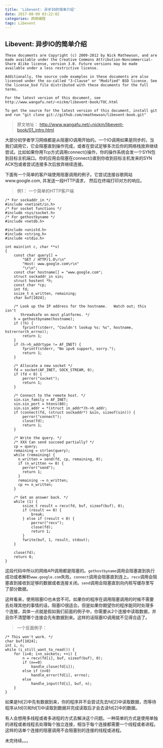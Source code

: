 ```yaml
---
title: 'Libevent: 异步IO的简单介绍'
date: 2017-08-09 03:22:02
categories: 网络编程
tags: Libevent
---
```


## Libevent: 异步IO的简单介绍

```
These documents are Copyright (c) 2009-2012 by Nick Mathewson, and are made available under the Creative Commons Attribution-Noncommercial-Share Alike license, version 3.0. Future versions may be made available under a less restrictive license.

Additionally, the source code examples in these documents are also licensed under the so-called "3-Clause" or "Modified" BSD license. See the license_bsd file distributed with these documents for the full terms.

For the latest version of this document, see http://www.wangafu.net/~nickm/libevent-book/TOC.html

To get the source for the latest version of this document, install git and run "git clone git://github.com/nmathewson/libevent-book.git"
```

> 原文地址： http://www.wangafu.net/~nickm/libevent-book/01_intro.html

大部分初学者学习网络都是从阻塞IO调用开始的。一个IO调用如果是同步的，当我们调用它，它会阻塞直到操作完成，或者在尝试足够多次后你的网络栈放弃继续尝试。比如如果你用Tcp方式调用connect()操作，你的操作系统会发一个SYN包到目标主机端口。你的应用会阻塞在connect()直到你收到目标主机发来的SYN ACK包或者尝试连接多次后放弃继续连接。

下面有一个简单的客户端使用阻塞调用的例子。它尝试连接谷歌网站www.google.com, 并发送一段HTTP请求， 然后在终端打印对方的响应。

> 例1： 一个简单的HTTP客户端

```
/* For sockaddr_in */
#include <netinet/in.h>
/* For socket functions */
#include <sys/socket.h>
/* For gethostbyname */
#include <netdb.h>

#include <unistd.h>
#include <string.h>
#include <stdio.h>

int main(int c, char **v)
{
    const char query[] =
        "GET / HTTP/1.0\r\n"
        "Host: www.google.com\r\n"
        "\r\n";
    const char hostname[] = "www.google.com";
    struct sockaddr_in sin;
    struct hostent *h;
    const char *cp;
    int fd;
    ssize_t n_written, remaining;
    char buf[1024];

    /* Look up the IP address for the hostname.   Watch out; this isn't
       threadsafe on most platforms. */
    h = gethostbyname(hostname);
    if (!h) {
        fprintf(stderr, "Couldn't lookup %s: %s", hostname, hstrerror(h_errno));
        return 1;
    }
    if (h->h_addrtype != AF_INET) {
        fprintf(stderr, "No ipv6 support, sorry.");
        return 1;
    }

    /* Allocate a new socket */
    fd = socket(AF_INET, SOCK_STREAM, 0);
    if (fd < 0) {
        perror("socket");
        return 1;
    }

    /* Connect to the remote host. */
    sin.sin_family = AF_INET;
    sin.sin_port = htons(80);
    sin.sin_addr = *(struct in_addr*)h->h_addr;
    if (connect(fd, (struct sockaddr*) &sin, sizeof(sin))) {
        perror("connect");
        close(fd);
        return 1;
    }

    /* Write the query. */
    /* XXX Can send succeed partially? */
    cp = query;
    remaining = strlen(query);
    while (remaining) {
      n_written = send(fd, cp, remaining, 0);
      if (n_written <= 0) {
        perror("send");
        return 1;
      }
      remaining -= n_written;
      cp += n_written;
    }

    /* Get an answer back. */
    while (1) {
        ssize_t result = recv(fd, buf, sizeof(buf), 0);
        if (result == 0) {
            break;
        } else if (result < 0) {
            perror("recv");
            close(fd);
            return 1;
        }
        fwrite(buf, 1, result, stdout);
    }

    close(fd);
    return 0;
}
```

这段代码中所以的网络API调用都是阻塞的。`gethostbyname`调用会阻塞直到执行成功或者解析`www.google.com`失败。`connect`调用会阻塞直到连上。`recv`调用会阻塞直到接收到足够的数据或者连接关闭。`send`调用会阻塞直到向内核写缓存里写了部分数据。

这样看来，使用阻塞IO也未尝不可。如果你的程序在调用阻塞调用的时候不需要去处理其他的事情的话，阻塞IO很适合。但是如果你期望你的程序能同时处理多个连接，具体一点就是假如我们前面的例子中，你需要从2个连接中读取数据，并且你不清楚哪个连接会先有数据到来。这样的话阻塞IO调用就不见得合适了。

> 一个反面例子：

```
/* This won't work. */
char buf[1024];
int i, n;
while (i_still_want_to_read()) {
    for (i=0; i<n_sockets; ++i) {
        n = recv(fd[i], buf, sizeof(buf), 0);
        if (n==0)
            handle_close(fd[i]);
        else if (n<0)
            handle_error(fd[i], errno);
        else
            handle_input(fd[i], buf, n);
    }
}
```

如果是fd[2]中先有数据到来，你的程序并不会尝试先去fd[2]中读取数据，而等待程序从fd[0]和fd[1]中读取到数据并完成读取后才会去读fd[2]中的数据。

有人会想用多线程或者多进程的方式去解决这个问题。一种简单的方式是使用单独的进程或者线程去处理每个独立连接，相当于每个连接都需要一个线程或者进程。这样的话单个连接的阻塞调用不会阻塞别的连接的线程或进程。

未完待续。。。

